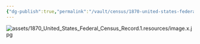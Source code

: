```yaml
---
{"dg-publish":true,"permalink":"/vault/census/1870-united-states-federal-census-record-1/","tags":["William-Legg","Elizabeth-Ramsey"]}
---
```


![assets/1870_United_States_Federal_Census_Record.1.resources/image.x.jpg](/img/user/assets/1870_United_States_Federal_Census_Record.1.resources/image.x.jpg)
